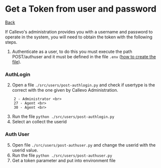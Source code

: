 # Get a Token from user and password
[Back](../README.MD)

If Callevo's administration provides you with a username and password to operate in the system, you will need to obtain the token with the following steps.

1. Authenticate as a user, to do this you must execute the path POST/authuser and it must be defined in the file `.env` ([how to create the file](/doc/create_environment_file.md)).
### AuthLogin
2. Open a file `./src/users/post-authlogin.py` and check if usertype is the correct with the one given by Callevo Administration.<br>
```
    2 - Administrator <br>
    27 - Agent <br> 
    30 - Agent <br> 
```
3. Run the file `python ./src/users/post-authlogin.py`
4. Select an collect the userid
### Auth User
5. Open file  `./src/users/post-authuser.py` and change the userid with the userid value.
6. Run the file `python ./src/users/post-authuser.py`
7. Get a token parameter and put into environment file

